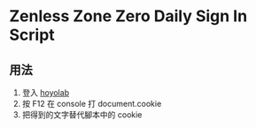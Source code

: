 # Zenless Zone Zero Daily Sign In Script

## 用法
1. 登入 [hoyolab](https://hoyolab.com/)
2. 按 F12 在 console 打 document.cookie
3. 把得到的文字替代腳本中的 cookie
